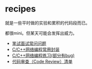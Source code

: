# recipes

就是一些平时做的实验和累积的代码段而已。

都很mini。但某天可能会发挥出威力。
 - [笔试面试常问问题](https://github.com/tangwz/recipes/tree/master/interview)
 - [C/C++网络编程常用封装](https://github.com/tangwz/recipes/tree/master/tpc)
 - [C/C++网络编程练习(部分有bug)](https://github.com/tangwz/recipes/tree/master/cc) 
 - [代码审查（Code Review）清单](https://github.com/tangwz/recipes/blob/master/CodeReview.md)
